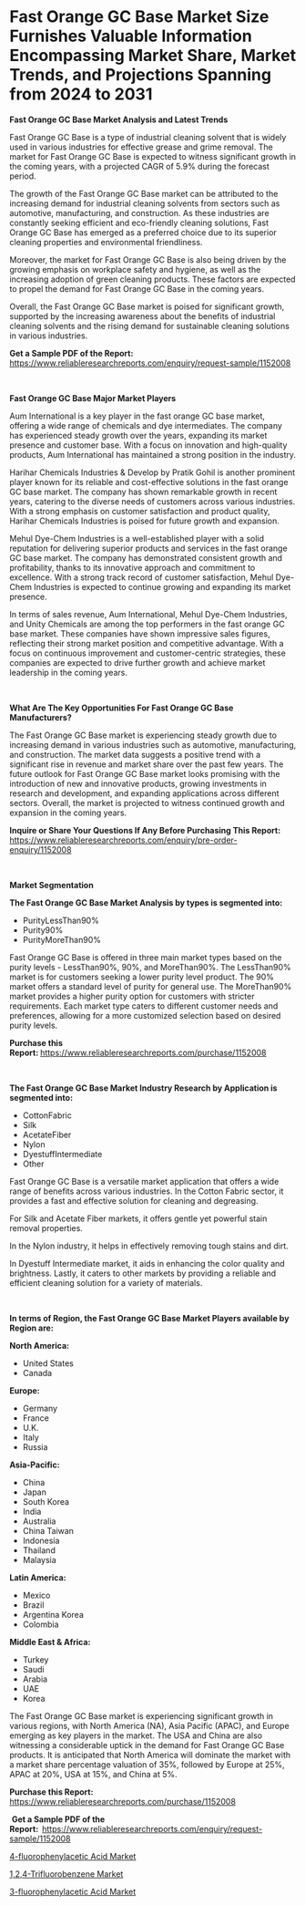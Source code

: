 <p><h1>Fast Orange GC Base Market Size Furnishes Valuable Information Encompassing Market Share, Market Trends, and Projections Spanning from 2024 to 2031</h1></p><p><strong>Fast Orange GC Base Market Analysis and Latest Trends</strong></p>
<p><p>Fast Orange GC Base is a type of industrial cleaning solvent that is widely used in various industries for effective grease and grime removal. The market for Fast Orange GC Base is expected to witness significant growth in the coming years, with a projected CAGR of 5.9% during the forecast period. </p><p>The growth of the Fast Orange GC Base market can be attributed to the increasing demand for industrial cleaning solvents from sectors such as automotive, manufacturing, and construction. As these industries are constantly seeking efficient and eco-friendly cleaning solutions, Fast Orange GC Base has emerged as a preferred choice due to its superior cleaning properties and environmental friendliness.</p><p>Moreover, the market for Fast Orange GC Base is also being driven by the growing emphasis on workplace safety and hygiene, as well as the increasing adoption of green cleaning products. These factors are expected to propel the demand for Fast Orange GC Base in the coming years.</p><p>Overall, the Fast Orange GC Base market is poised for significant growth, supported by the increasing awareness about the benefits of industrial cleaning solvents and the rising demand for sustainable cleaning solutions in various industries.</p></p>
<p><strong>Get a Sample PDF of the Report:&nbsp;</strong> <a href="https://www.reliableresearchreports.com/enquiry/request-sample/1152008">https://www.reliableresearchreports.com/enquiry/request-sample/1152008</a></p>
<p>&nbsp;</p>
<p><strong>Fast Orange GC Base Major Market Players</strong></p>
<p><p>Aum International is a key player in the fast orange GC base market, offering a wide range of chemicals and dye intermediates. The company has experienced steady growth over the years, expanding its market presence and customer base. With a focus on innovation and high-quality products, Aum International has maintained a strong position in the industry. </p><p>Harihar Chemicals Industries & Develop by Pratik Gohil is another prominent player known for its reliable and cost-effective solutions in the fast orange GC base market. The company has shown remarkable growth in recent years, catering to the diverse needs of customers across various industries. With a strong emphasis on customer satisfaction and product quality, Harihar Chemicals Industries is poised for future growth and expansion.</p><p>Mehul Dye-Chem Industries is a well-established player with a solid reputation for delivering superior products and services in the fast orange GC base market. The company has demonstrated consistent growth and profitability, thanks to its innovative approach and commitment to excellence. With a strong track record of customer satisfaction, Mehul Dye-Chem Industries is expected to continue growing and expanding its market presence.</p><p>In terms of sales revenue, Aum International, Mehul Dye-Chem Industries, and Unity Chemicals are among the top performers in the fast orange GC base market. These companies have shown impressive sales figures, reflecting their strong market position and competitive advantage. With a focus on continuous improvement and customer-centric strategies, these companies are expected to drive further growth and achieve market leadership in the coming years.</p></p>
<p>&nbsp;</p>
<p><strong>What Are The Key Opportunities For Fast Orange GC Base Manufacturers?</strong></p>
<p><p>The Fast Orange GC Base market is experiencing steady growth due to increasing demand in various industries such as automotive, manufacturing, and construction. The market data suggests a positive trend with a significant rise in revenue and market share over the past few years. The future outlook for Fast Orange GC Base market looks promising with the introduction of new and innovative products, growing investments in research and development, and expanding applications across different sectors. Overall, the market is projected to witness continued growth and expansion in the coming years.</p></p>
<p><strong>Inquire or Share Your Questions If Any Before Purchasing This Report:</strong> <a href="https://www.reliableresearchreports.com/enquiry/pre-order-enquiry/1152008">https://www.reliableresearchreports.com/enquiry/pre-order-enquiry/1152008</a></p>
<p>&nbsp;</p>
<p><strong>Market Segmentation</strong></p>
<p><strong>The Fast Orange GC Base Market Analysis by types is segmented into:</strong></p>
<p><ul><li>PurityLessThan90%</li><li>Purity90%</li><li>PurityMoreThan90%</li></ul></p>
<p><p>Fast Orange GC Base is offered in three main market types based on the purity levels - LessThan90%, 90%, and MoreThan90%. The LessThan90% market is for customers seeking a lower purity level product. The 90% market offers a standard level of purity for general use. The MoreThan90% market provides a higher purity option for customers with stricter requirements. Each market type caters to different customer needs and preferences, allowing for a more customized selection based on desired purity levels.</p></p>
<p><strong>Purchase this Report:&nbsp;</strong><a href="https://www.reliableresearchreports.com/purchase/1152008">https://www.reliableresearchreports.com/purchase/1152008</a></p>
<p>&nbsp;</p>
<p><strong>The Fast Orange GC Base Market Industry Research by Application is segmented into:</strong></p>
<p><ul><li>CottonFabric</li><li>Silk</li><li>AcetateFiber</li><li>Nylon</li><li>DyestuffIntermediate</li><li>Other</li></ul></p>
<p><p>Fast Orange GC Base is a versatile market application that offers a wide range of benefits across various industries. In the Cotton Fabric sector, it provides a fast and effective solution for cleaning and degreasing. </p><p>For Silk and Acetate Fiber markets, it offers gentle yet powerful stain removal properties. </p><p>In the Nylon industry, it helps in effectively removing tough stains and dirt. </p><p>In Dyestuff Intermediate market, it aids in enhancing the color quality and brightness. Lastly, it caters to other markets by providing a reliable and efficient cleaning solution for a variety of materials.</p></p>
<p>&nbsp;</p>
<p><strong>In terms of Region, the Fast Orange GC Base Market Players available by Region are:</strong></p>
<p>
    <p> <strong> North America: </strong>
        <ul>
            <li>United States</li>
            <li>Canada</li>
        </ul>
        </p> 
    <p> <strong> Europe: </strong>
        <ul>
            <li>Germany</li>
            <li>France</li>
            <li>U.K.</li>
            <li>Italy</li>
            <li>Russia</li>
        </ul>
        </p> 
    <p> <strong> Asia-Pacific: </strong>
        <ul>
            <li>China</li>
            <li>Japan</li>
            <li>South Korea</li>
            <li>India</li>
            <li>Australia</li>
            <li>China Taiwan</li>
            <li>Indonesia</li>
            <li>Thailand</li>
            <li>Malaysia</li>
        </ul>
        </p> 
    <p> <strong> Latin America: </strong>
        <ul>
            <li>Mexico</li>
            <li>Brazil</li>
            <li>Argentina Korea</li>
            <li>Colombia</li>
        </ul>
        </p> 
    <p> <strong> Middle East & Africa: </strong>
        <ul>
            <li>Turkey</li>
            <li>Saudi</li>
            <li>Arabia</li>
            <li>UAE</li>
            <li>Korea</li>
        </ul>
    </p>
    </p>
<p><p>The Fast Orange GC Base market is experiencing significant growth in various regions, with North America (NA), Asia Pacific (APAC), and Europe emerging as key players in the market. The USA and China are also witnessing a considerable uptick in the demand for Fast Orange GC Base products. It is anticipated that North America will dominate the market with a market share percentage valuation of 35%, followed by Europe at 25%, APAC at 20%, USA at 15%, and China at 5%.</p></p>
<p><strong>Purchase this Report: </strong><a href="https://www.reliableresearchreports.com/purchase/1152008">https://www.reliableresearchreports.com/purchase/1152008</a></p>
<p>&nbsp;<strong>Get a Sample PDF of the Report:&nbsp;&nbsp;</strong><a href="https://www.reliableresearchreports.com/enquiry/request-sample/1152008">https://www.reliableresearchreports.com/enquiry/request-sample/1152008</a></p>
<p><strong></strong></p>
<p><p><a href="https://view.publitas.com/reportprime-1/4-fluorophenylacetic-acid-market-share-market-new-trends-analysis-report-by-type-by-application-by-end-use-by-region-and-segment-forecasts-2023-2030/">4-fluorophenylacetic Acid Market</a></p><p><a href="https://view.publitas.com/reportprime-1/12-4-trifluorobenzene-market-challenges-opportunities-and-growth-drivers-and-major-market-players-forecasted-for-period-from-2023-2030/">1,2,4-Trifluorobenzene Market</a></p><p><a href="https://view.publitas.com/reportprime-1/3-fluorophenylacetic-acid-market-size-market-trends-and-growth-outlook-forecasted-for-period-from-2023-to-2030/">3-fluorophenylacetic Acid Market</a></p></p>